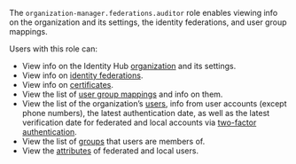 The `organization-manager.federations.auditor` role enables viewing info on the organization and its settings, the identity federations, and user group mappings.

Users with this role can:
* View info on the Identity Hub [organization](../../../organization/concepts/organization.md) and its settings.
* View info on [identity federations](../../../organization/concepts/add-federation.md).
* View info on [certificates](../../../organization/concepts/add-federation.md#build-trust).
* View the list of [user group mappings](../../../organization/concepts/add-federation.md#group-mapping) and info on them.
* View the list of the organization’s [users](../../../organization/concepts/domains.md), info from user accounts (except phone numbers), the latest authentication date, as well as the latest verification date for federated and local accounts via [two-factor authentication](../../../organization/concepts/domains.md).
* View the list of [groups](../../../organization/concepts/groups.md) that users are members of.
* View the [attributes](../../../organization/operations/setup-federation.md#claims-mapping) of federated and local users.